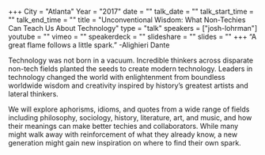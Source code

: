 +++
City = "Atlanta"
Year = "2017"
date = ""
talk_date = ""
talk_start_time = ""
talk_end_time = ""
title = "Unconventional Wisdom: What Non-Techies Can Teach Us About Technology"
type = "talk"
speakers = ["josh-lohrman"]
youtube = ""
vimeo = ""
speakerdeck = ""
slideshare = ""
slides = ""
+++
“A great flame follows a little spark.” -Alighieri Dante

Technology was not born in a vacuum. Incredible thinkers across disparate non-tech fields planted the seeds to create modern technology. Leaders in technology changed the world with enlightenment from boundless worldwide wisdom and creativity inspired by history’s greatest artists and lateral thinkers.

We will explore aphorisms, idioms, and quotes from a wide range of fields including philosophy, sociology, history, literature, art, and music, and how their meanings can make better techies and collaborators. While many might walk away with reinforcement of what they already know, a new generation might gain new inspiration on where to find their own spark.
